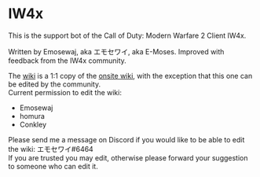 # IW4x
This is the support bot of the Call of Duty: Modern Warfare 2 Client IW4x.

Written by Emosewaj, aka エモセワイ, aka E-Moses.
Improved with feedback from the IW4x community.

The [wiki](https://github.com/Jawesome99/IW4x/wiki) is a 1:1 copy of the [onsite wiki](https://iw4xcachep26muba.onion.rip/wiki), with the exception that this one can be edited by the community.  
Current permission to edit the wiki:
* Emosewaj
* homura
* Conkley

Please send me a message on Discord if you would like to be able to edit the wiki: エモセワイ#6464  
If you are trusted you may edit, otherwise please forward your suggestion to someone who can edit it.
